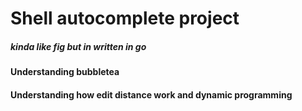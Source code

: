 # Shell autocomplete project 
##### kinda like fig but in written in go
#### Understanding bubbletea
#### Understanding how edit distance work and dynamic programming

